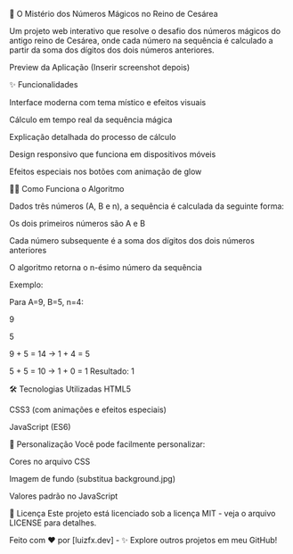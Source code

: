 🔮 O Mistério dos Números Mágicos no Reino de Cesárea


Um projeto web interativo que resolve o desafio dos números mágicos do antigo reino de Cesárea, onde cada número na sequência é calculado a partir da soma dos dígitos dos dois números anteriores.

Preview da Aplicação (Inserir screenshot depois)

✨ Funcionalidades

Interface moderna com tema místico e efeitos visuais

Cálculo em tempo real da sequência mágica

Explicação detalhada do processo de cálculo

Design responsivo que funciona em dispositivos móveis

Efeitos especiais nos botões com animação de glow

🧙‍♂️ Como Funciona o Algoritmo

Dados três números (A, B e n), a sequência é calculada da seguinte forma:

Os dois primeiros números são A e B

Cada número subsequente é a soma dos dígitos dos dois números anteriores

O algoritmo retorna o n-ésimo número da sequência

Exemplo:

Para A=9, B=5, n=4:

9

5

9 + 5 = 14 → 1 + 4 = 5

5 + 5 = 10 → 1 + 0 = 1
Resultado: 1

🛠️ Tecnologias Utilizadas
HTML5

CSS3 (com animações e efeitos especiais)

JavaScript (ES6)

🌟 Personalização
Você pode facilmente personalizar:

Cores no arquivo CSS

Imagem de fundo (substitua background.jpg)

Valores padrão no JavaScript

📝 Licença
Este projeto está licenciado sob a licença MIT - veja o arquivo LICENSE para detalhes.

Feito com ♥ por [luizfx.dev] - ✨ Explore outros projetos em meu GitHub!
